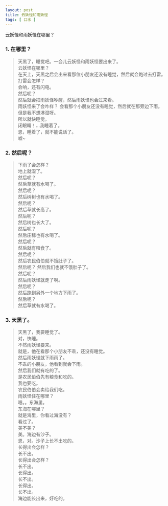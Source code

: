 ```yaml
---
layout: post
title: 云妖怪和雨妖怪
tags: [ 口水 ]
---
```


云妖怪和雨妖怪在哪里？

### 1. 在哪里？

> 天黑了，睡觉吧。一会儿云妖怪和雨妖怪要出来了。  
> 云妖怪在哪里？  
> 在天上，天黑之后会出来看那位小朋友还没有睡觉，然后就会跑过去打雷。  
> 打雷会怎样？  
> 会响，还有闪电。  
> 然后呢？  
> 然后就会把雨妖怪吵醒，然后雨妖怪也会过来看。  
> 雨妖怪来了会咋样？
> 会看那个小朋友还没有睡觉，然后就在那旁边下雨。
> 但是我不想淋湿呀。  
> 所以就快睡觉。  
> 闭眼睛！...我睡着了。  
> 恩，睡着了，就不能说话了。  
> 嘘~  

### 2. 然后呢？

> 下雨了会怎样？  
> 地上就湿了。  
> 然后呢？  
> 然后草就有水喝了。  
> 然后呢？  
> 然后树树也有水喝了。  
> 然后呢？  
> 然后草就长高了。  
> 然后呢？  
> 然后树也长大了。  
> 然后呢？  
> 然后庄稼也有水喝了。  
> 然后呢？  
> 然后就有粮食了。  
> 然后呢？  
> 然后农民伯伯就不饿肚子了。  
> 然后呢？
> 然后我们也就不饿肚子了。  
> 然后呢？  
> 然后雨妖怪就走了啊。  
> 然后呢？  
> 然后跑到另外一个地方下雨了。  
> 然后呢？  
> 然后草就有水喝了。  

### 3. 天黑了。

> 天黑了，我要睡觉了。  
> 对，快睡。  
> 不然雨妖怪要来。  
> 就是，他在看那个小朋友不乖，还没有睡觉。  
> 然后雨妖怪就下雨雨了。  
> 不乖的小朋友，他看到就会下雨。  
> 然后我们就有吃的了。  
> 是农民伯伯先有粮食和吃的。  
> 我也要吃。  
> 农民伯伯会卖给我们吃。  
> 雨妖怪住在哪里？   
> 嗯。。东海里。  
> 东海在哪里？  
> 就是海里，你看过海没有？  
> 看过了。  
> 美不美？  
> 美。海边有沙子。  
> 恩，对。沙子上长不出吃的。  
> 长得出会怎样？  
> 长不出。  
> 长得出会怎样？  
> 长不出。  
> 长得出。  
> 长不出。  
> 长得出。  
> 长不出。  
> 海边能长出来，好吃的。  
